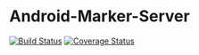 # Android-Marker-Server
[![Build Status](https://travis-ci.com/mo-rsa24/testCoverage2.svg?branch=master)](https://travis-ci.com/mo-rsa24/testCoverage2)
[![Coverage Status](https://coveralls.io/repos/github/mo-rsa24/testCoverage2/badge.svg?branch=master)](https://coveralls.io/github/mo-rsa24/testCoverage2?branch=master)
